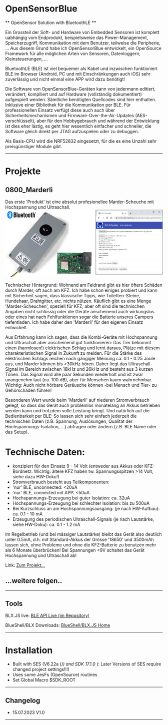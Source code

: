 # OpenSensorBlue #
** OpenSensor Solution with BluetoothLE **

Ein Grossteil der Soft- und Hardware von Embedded Sensoren ist komplett uabhängig vom Endprodukt, beispielsweise das Power-Management,
Speicherzugriff, Kommunikation mit dem Benutzer, teilweise die Peripherie, ... 
Aus diesem Grund habe ich OpenSensorBlue entwickelt, ein OpenSource Framework für alle möglichen Arten von Sensoren, Datenloggern, Kleinsteuerungen, ... 

BluetoothLE (BLE) ist viel bequemer als Kabel und inzwischen funktioniert BLE im Browser (Android, PC und mit Einschränkungen auch iOS) sehr zuverlässig und nicht einmal eine APP wird dazu benötigt!

Die Software von OpenSensorBlue-Geräten kann von jedermann editiert, verändert, kompiliert und auf Hardware (vollständig dokumentiert) aufgespielt werden. Sämtliche benötigten
Quellcodes sind hier enthalten. Inklusive einer Bibliothek für die Kommunikation per BLE. Für professionellen Einsatz verfügt diese auch
auch über Sicherheitsmechanismen und Firmware-Over-the-Air-Updates (AES-verschlüsselt), aber für den Hobbygebrauch und während der Entwicklung ist dies eher lästig, 
es geht hier wesentlich einfacher und schneller, die Software gleich direkt per JTAG aufzuspielen oder zu debuggen.

Als Basis-CPU wird die NRF52832 eingesetzt, für die es eine Unzahl sehr preisgünstiger Module gibt. 

---
# Projekte #

## 0800_Marderli ##
Das erste 'Produkt' ist eine absolut profesionellee Marder-Scheuche mit Hochspannung und Ultraschall. 
!['Marderli'](./documentation/0800_marder/img/marderli_all.jpg)

Technischer Hintergrund: Wohnend am Feldrand gibt es hier öfters Schäden durch Marder, oft auch am KFZ. Ich habe schon einiges probiert und
kann mit Sicherheit sagen, dass klassische Tipps, wie Toiletten-Steine, Hundehaar, Drahtgitter, etc. nichts nützen.
Käuflich gibt es eine Menge 'Marder-Scheuchen', speziell für KFZ, aber oft sind die technischen Angaben nicht schlüssig oder die Geräte anscheinend auch wirkungslos
oder eines hat nach Fehlfunktionen sogar die Batterie unseres Campers tiefentladen. Ich habe daher den 'Marderli' für den eigenen Einsatz entwickelt.

Aus Erfahrung kann ich sagen, dass die Kombi-Geräte mit Hochspannung und Ultraschall aber anscheinend gut funktionieren:
Das Tier bekommt einen (harmlosen!) elektrischen Schlag und lernt daraus, Plätze mit diesem charakteristischen Signal in Zukunft zu meiden.
Für die Stärke des elektrischen Schlags reichen nach gängiger Meinung ca. 0.1 - 0.25 Joule aus, und Marder können bis >30kHz hören. 
Daher liegt das Ultraschall-Signal im Bereich zwischen 18kHz und 26kHz und besteht aus 3 kurzen Tönen.
Das Signal wird alle paar Sekunden wiederholt und ist zwar unangenehm laut (ca. 100 dB), aber für Menschen kaum wahrnehmbar. 
Wichtig: Auch nicht hörbare Geräusche können -bei Mensch und Tier- zu Gehörschäden führen!

Besonderen Wert wurde beim 'Marderli' auf niederen Stromverbrauch gelegt, so dass das Gerät auch problemlos monatelang an Akkus betrieben werden kann und trotzdem volle Leistung bringt.
Und natürlich auf die Bedienbarkeit per BLE: So lassen sich sehr einfach jederzeit die technischen Daten (z.B. Spannung, Auslösungen, Qualität der Hochspannungs-Isolation, ...) abfragen oder ändern (z.B. BLE Name oder das Setup).

# Technische Daten: #
- konzipiert für den Einsatz 9 - 14 Volt (entweder aus Akkus oder KFZ-Bordnetz. Wichtig: ältere KFZ haben tw. Spannungsspitzen >14 Volt, siehe dazu HW-Doku!)
- Stromverbrauch besteht aus Teilkomponenten:
 - 'nur' BLE, unconnected:  <20uA
 - 'nur' BLE, connected mit APP:  <50uA
 - Hochspannungs-Erzeugung bei guter Isolation: ca. 32uA
 - Hochspannungs-Erzeugung bei schlechter Isolation: bis zu 500uA
 - Bei Kurzschluss an am Hochspannungsausgang: (je nach HW-Aufbau): ca. 0.1 - 10 mA
 - Erzeugung des periodischen Ultraschall-Signals (je nach Lautstärke, siehe HW-Doku): ca. 0.1 - 1.2 mA
 
 Im Regelbetrieb (und bei mässiger Lautstärke) bleibt das Gerät also deutlich unter 0.5mA, d.h. mit Standard-Akkus der Grösse '18650' und 3500mAh 
 lassen sich, ohne Probleme und ohne die KFZ-Batterie zu benutzen mehr als 6 Monate überbrücken!
 Bei Spannungen <9V schaltet das Gerät Hochspannung und Ultraschall ab!
 
 
Link: [Zum Projekt...](./documentation/0800_marder/README.md)

## ...weitere folgen.. ##

---
## Tools ##

BLX.JS live: [BLE API Live (im Repository)](https://joembedded.github.io/ltx_ble_demo/ble_api/index.html)

BlueShell/BLX Downloads: [BlueShell/BLX.JS Home](https://joembedded.de/x3/blueshell)

---
# Installation
- Built with SES (V6.22a (*)) and SDK 17.1.0   (*: Later Versions of SES require changed project settings!!!)
- Uses some JesFs (OpenSource) routines
- Set Global Macro $SDK_ROOT

---
## Changelog  ##
- 15.07.2023 V1.0 

---

